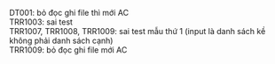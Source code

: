  DT001: bỏ đọc ghi file thì mới AC<br>
 TRR1003: sai test<br>
 TRR1007, TRR1008, TRR1009: sai test mẫu thứ 1 (input là danh sách kề không phải danh sách cạnh)<br>
 TRR1009: bỏ đọc ghi file mới AC<br>
